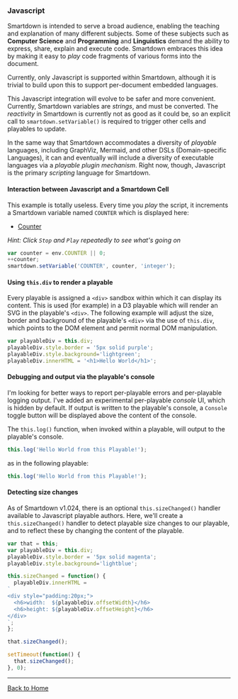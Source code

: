 ### Javascript

Smartdown is intended to serve a broad audience, enabling the teaching and explanation of many different subjects. Some of these subjects such as **Computer Science** and **Programming** and **Linguistics** demand the ability to express, share, explain and execute code. Smartdown embraces this idea by making it easy to *play* code fragments of various forms into the document.

Currently, only Javascript is supported within Smartdown, although it is trivial to build upon this to support per-document embedded languages.

This Javascript integration will evolve to be safer and more convenient. Currently, Smartdown variables are *strings*, and must be converted. The *reactivity* in Smartdown is currently not as good as it could be, so an explicit call to `smartdown.setVariable()` is required to trigger other cells and playables to update.

In the same way that Smartdown accommodates a diversity of *playable* languages, including GraphViz, Mermaid, and other DSLs (Domain-specific Languages), it can and eventually will include a diversity of executable languages via a *playable plugin mechanism*. Right now, though, Javascript is the primary *scripting* language for Smartdown.

#### Interaction between Javascript and a Smartdown Cell

This example is totally useless. Every time you *play* the script, it increments a Smartdown variable named `COUNTER` which is displayed here:

- [Counter](:!COUNTER)

*Hint: Click `Stop` and `Play` repeatedly to see what's going on*

```javascript /playable/autoplay
var counter = env.COUNTER || 0;
++counter;
smartdown.setVariable('COUNTER', counter, 'integer');
```

#### Using `this.div` to render a playable

Every playable is assigned a `<div>` sandbox within which it can display its content. This is used (for example) in a D3 playable which will render an SVG in the playable's `<div>`. The following example will adjust the size, border and background of the playable's `<div>` via the use of `this.div`, which points to the DOM element and permit normal DOM manipulation.

```javascript /playable/autoplay
var playableDiv = this.div;
playableDiv.style.border = '5px solid purple';
playableDiv.style.background='lightgreen';
playableDiv.innerHTML = '<h1>Hello World</h1>';

```



#### Debugging and output via the playable's console

I'm looking for better ways to report per-playable errors and per-playable logging output. I've added an experimental per-playable *console* UI, which is hidden by default. If output is written to the playable's console, a `Console` toggle button will be displayed above the content of the console.

The `this.log()` function, when invoked within a playable, will output to the playable's console.

```javascript
this.log('Hello World from this Playable!');
```

as in the following playable:

```javascript /playable/autoplay
this.log('Hello World from this Playable!');
```

#### Detecting size changes

As of Smartdown v1.024, there is an optional `this.sizeChanged()` handler available to Javascript playable authors. Here, we'll create a `this.sizeChanged()` handler to detect playable size changes to our playable, and to reflect these by changing the content of the playable.


```javascript /playable/autoplay
var that = this;
var playableDiv = this.div;
playableDiv.style.border = '5px solid magenta';
playableDiv.style.background='lightblue';

this.sizeChanged = function() {
  playableDiv.innerHTML =
`
<div style="padding:20px;">
  <h6>width:  ${playableDiv.offsetWidth}</h6>
  <h6>height: ${playableDiv.offsetHeight}</h6>
</div>
`;
};

that.sizeChanged();

setTimeout(function() {
  that.sizeChanged();
}, 0);

```

---

[Back to Home](:@Home)
